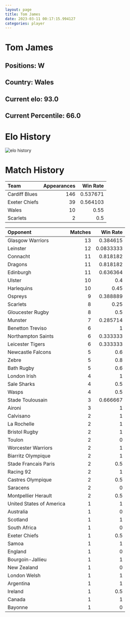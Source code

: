```yaml
---  
layout: page  
title: Tom James  
date: 2023-03-11 00:17:15.994127  
categories: player  
---
```

# Tom James

## Positions: W

## Country: Wales

## Current elo: 93.0

## Current Percentile: 66.0

# Elo History


![elo history](history_TomJames.png)
# Match History


| Team          |   Appearances |   Win Rate |
|:--------------|--------------:|-----------:|
| Cardiff Blues |           146 |   0.537671 |
| Exeter Chiefs |            39 |   0.564103 |
| Wales         |            10 |   0.55     |
| Scarlets      |             2 |   0.5      |

| Opponent                 |   Matches |   Win Rate |
|:-------------------------|----------:|-----------:|
| Glasgow Warriors         |        13 |  0.384615  |
| Leinster                 |        12 |  0.0833333 |
| Connacht                 |        11 |  0.818182  |
| Dragons                  |        11 |  0.818182  |
| Edinburgh                |        11 |  0.636364  |
| Ulster                   |        10 |  0.4       |
| Harlequins               |        10 |  0.45      |
| Ospreys                  |         9 |  0.388889  |
| Scarlets                 |         8 |  0.25      |
| Gloucester Rugby         |         8 |  0.5       |
| Munster                  |         7 |  0.285714  |
| Benetton Treviso         |         6 |  1         |
| Northampton Saints       |         6 |  0.333333  |
| Leicester Tigers         |         6 |  0.333333  |
| Newcastle Falcons        |         5 |  0.6       |
| Zebre                    |         5 |  0.8       |
| Bath Rugby               |         5 |  0.6       |
| London Irish             |         4 |  1         |
| Sale Sharks              |         4 |  0.5       |
| Wasps                    |         4 |  0.5       |
| Stade Toulousain         |         3 |  0.666667  |
| Aironi                   |         3 |  1         |
| Calvisano                |         2 |  1         |
| La Rochelle              |         2 |  1         |
| Bristol Rugby            |         2 |  1         |
| Toulon                   |         2 |  0         |
| Worcester Warriors       |         2 |  1         |
| Biarritz Olympique       |         2 |  1         |
| Stade Francais Paris     |         2 |  0.5       |
| Racing 92                |         2 |  1         |
| Castres Olympique        |         2 |  0.5       |
| Saracens                 |         2 |  0         |
| Montpellier Herault      |         2 |  0.5       |
| United States of America |         1 |  1         |
| Australia                |         1 |  0         |
| Scotland                 |         1 |  1         |
| South Africa             |         1 |  0         |
| Exeter Chiefs            |         1 |  0.5       |
| Samoa                    |         1 |  1         |
| England                  |         1 |  0         |
| Bourgoin-Jallieu         |         1 |  1         |
| New Zealand              |         1 |  0         |
| London Welsh             |         1 |  1         |
| Argentina                |         1 |  1         |
| Ireland                  |         1 |  0.5       |
| Canada                   |         1 |  1         |
| Bayonne                  |         1 |  0         |